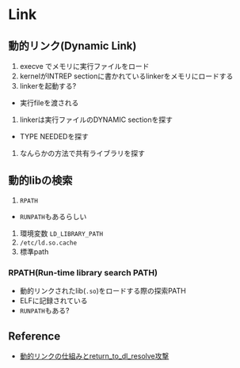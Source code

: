 # Link

## 動的リンク(Dynamic Link)

1. execve でメモリに実行ファイルをロード
1. kernelがINTREP sectionに書かれているlinkerをメモリにロードする
1. linkerを起動する?
  * 実行fileを渡される
1. linkerは実行ファイルのDYNAMIC sectionを探す
  * TYPE NEEDEDを探す
1. なんらかの方法で共有ライブラリを探す

## 動的libの検索

1. `RPATH`
  * `RUNPATH`もあるらしい
1. 環境変数 `LD_LIBRARY_PATH`
1. `/etc/ld.so.cache`
1. 標準path

### RPATH(Run-time library search PATH)

* 動的リンクされたlib(`.so`)をロードする際の探索PATH
* ELFに記録されている
* `RUNPATH`もある?

## Reference

* [動的リンクの仕組みとreturn_to_dl_resolve攻撃](https://zenn.dev/ri5255/articles/f61dcc5c7ffd9f)

